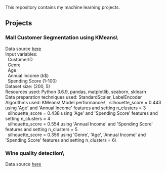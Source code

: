 This repository contains my machine learning projects.

## Projects

### Mall Customer Segmentation using KMeans\
Data source [here](https://www.kaggle.com/shwetabh123/mall-customers)\
Input variables:\
  &nbsp;&nbsp;CustomerID\
  &nbsp;&nbsp;Genre\
  &nbsp;&nbsp;Age\
  &nbsp;&nbsp;Annual Income (k$\)\
  &nbsp;&nbsp;Spending Score (1-100)\
Dataset size: (200, 5)\
Resources used: Python 3.6.9, pandas, matplotlib, seaborn, sklearn\
Data preparation techniques used: StandardScaler, LabelEncoder\
Algorithms used: KMeans\ 
Model performance:\ 
  &nbsp;&nbsp;silhouette_score = 0.443 using 'Age' and 'Annual Income' features and setting n_clusters = 3\
  &nbsp;&nbsp;silhouette_score = 0.438 using 'Age' and 'Spending Score' features and setting n_clusters = 4\
  &nbsp;&nbsp;silhouette_score = 0.554 using 'Annual Income' and 'Spending Score' features and setting n_clusters = 5\
  &nbsp;&nbsp;silhouette_score = 0.356 using 'Genre', 'Age', 'Annual Income' and 'Spending Score' features and setting n_clusters = 6\

### Wine quality detection\
Data source [here](https://archive.ics.uci.edu/ml/datasets/wine+quality)
